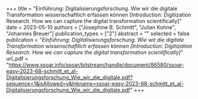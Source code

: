 +++
title = "Einführung: Digitalisierungsforschung. Wie wir die digitale Transformation wissenschaftlich erfassen können [Introduction: Digitization Research. How we can capture the digital transformation scientifically]"
date = 2023-05-10
authors = ["Josephine B. Schmitt", "Julian Kohne", "Johannes Breuer"]
publication_types = ["2"]
abstract = ""
selected = false
publication = "*Einführung: Digitalisierungsforschung. Wie wir die digitale Transformation wissenschaftlich erfassen können [Introduction: Digitization Research. How we can capture the digital transformation scientifically]*"
url_pdf = "https://www.ssoar.info/ssoar/bitstream/handle/document/86580/ssoar-easy-2023-68-schmitt_et_al-Digitalisierungsforschung_Wie_wir_die_digitale.pdf?sequence=1&isAllowed=y&lnkname=ssoar-easy-2023-68-schmitt_et_al-Digitalisierungsforschung_Wie_wir_die_digitale.pdf"
+++

